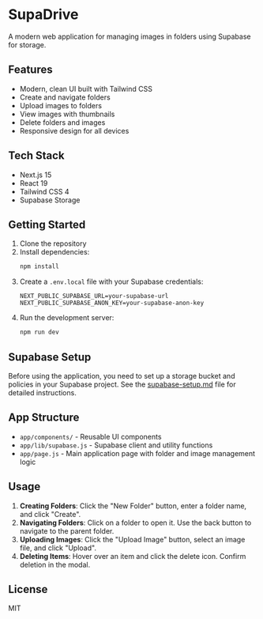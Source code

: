 # SupaDrive

A modern web application for managing images in folders using Supabase for storage.

## Features

- Modern, clean UI built with Tailwind CSS
- Create and navigate folders
- Upload images to folders
- View images with thumbnails
- Delete folders and images
- Responsive design for all devices

## Tech Stack

- Next.js 15
- React 19
- Tailwind CSS 4
- Supabase Storage

## Getting Started

1. Clone the repository
2. Install dependencies:
   ```bash
   npm install
   ```
3. Create a `.env.local` file with your Supabase credentials:
   ```
   NEXT_PUBLIC_SUPABASE_URL=your-supabase-url
   NEXT_PUBLIC_SUPABASE_ANON_KEY=your-supabase-anon-key
   ```
4. Run the development server:
   ```bash
   npm run dev
   ```

## Supabase Setup

Before using the application, you need to set up a storage bucket and policies in your Supabase project. See the [supabase-setup.md](./supabase-setup.md) file for detailed instructions.

## App Structure

- `app/components/` - Reusable UI components
- `app/lib/supabase.js` - Supabase client and utility functions
- `app/page.js` - Main application page with folder and image management logic

## Usage

1. **Creating Folders**: Click the "New Folder" button, enter a folder name, and click "Create".
2. **Navigating Folders**: Click on a folder to open it. Use the back button to navigate to the parent folder.
3. **Uploading Images**: Click the "Upload Image" button, select an image file, and click "Upload".
4. **Deleting Items**: Hover over an item and click the delete icon. Confirm deletion in the modal.

## License

MIT
